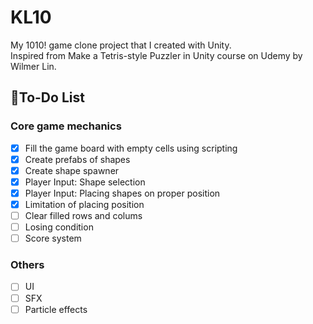# KL10
My 1010! game clone project that I created with Unity.<br>
Inspired from Make a Tetris-style Puzzler in Unity course on Udemy by Wilmer Lin.

## 📝To-Do List
### Core game mechanics
- [x] Fill the game board with empty cells using scripting
- [x] Create prefabs of shapes
- [x] Create shape spawner
- [x] Player Input: Shape selection
- [x] Player Input: Placing shapes on proper position
- [x] Limitation of placing position
- [ ] Clear filled rows and colums
- [ ] Losing condition
- [ ] Score system
### Others
- [ ] UI
- [ ] SFX
- [ ] Particle effects
